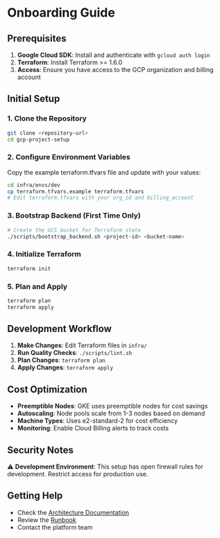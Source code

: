 # Onboarding Guide

## Prerequisites

1. **Google Cloud SDK**: Install and authenticate with `gcloud auth login`
2. **Terraform**: Install Terraform >= 1.6.0
3. **Access**: Ensure you have access to the GCP organization and billing account

## Initial Setup

### 1. Clone the Repository
```bash
git clone <repository-url>
cd gcp-project-setup
```

### 2. Configure Environment Variables
Copy the example terraform.tfvars file and update with your values:
```bash
cd infra/envs/dev
cp terraform.tfvars.example terraform.tfvars
# Edit terraform.tfvars with your org_id and billing_account
```

### 3. Bootstrap Backend (First Time Only)
```bash
# Create the GCS bucket for Terraform state
./scripts/bootstrap_backend.sh <project-id> <bucket-name>
```

### 4. Initialize Terraform
```bash
terraform init
```

### 5. Plan and Apply
```bash
terraform plan
terraform apply
```

## Development Workflow

1. **Make Changes**: Edit Terraform files in `infra/`
2. **Run Quality Checks**: `./scripts/lint.sh`
3. **Plan Changes**: `terraform plan`
4. **Apply Changes**: `terraform apply`

## Cost Optimization

- **Preemptible Nodes**: GKE uses preemptible nodes for cost savings
- **Autoscaling**: Node pools scale from 1-3 nodes based on demand
- **Machine Types**: Uses e2-standard-2 for cost efficiency
- **Monitoring**: Enable Cloud Billing alerts to track costs

## Security Notes

⚠️ **Development Environment**: This setup has open firewall rules for development. Restrict access for production use.

## Getting Help

- Check the [Architecture Documentation](ARCHITECTURE.md)
- Review the [Runbook](RUNBOOK.md)
- Contact the platform team
